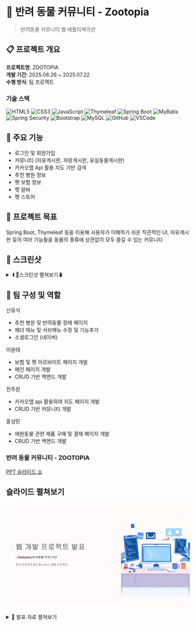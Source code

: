 # 🐾 반려 동물 커뮤니티 - Zootopia
> 반려동물 커뮤니티 웹 애플리케이션

## 📋 프로젝트 개요

**프로젝트명**: ZOOTOPIA  
**개발 기간**: 2025.06.26 ~ 2025.07.22  
**수행 방식**: 팀 프로젝트  

### 기술 스택
![HTML5](https://img.shields.io/badge/HTML5-E34F26?style=for-the-badge&logo=html5&logoColor=white)
![CSS3](https://img.shields.io/badge/CSS3-1572B6?style=for-the-badge&logo=css3&logoColor=white)
![JavaScript](https://img.shields.io/badge/JavaScript-F7DF1E?style=for-the-badge&logo=javascript&logoColor=black)
![Thymeleaf](https://img.shields.io/badge/Thymeleaf-005F0F?style=for-the-badge&logo=thymeleaf&logoColor=white)
![Spring Boot](https://img.shields.io/badge/Spring_Boot-F2F4F9?style=for-the-badge&logo=spring-boot)
![MyBatis](https://img.shields.io/badge/MyBatis-000000?style=for-the-badge&logo=mybatis&logoColor=white)
![Spring Security](https://img.shields.io/badge/Spring%20Security-6DB33F?style=for-the-badge&logo=springsecurity&logoColor=white)
![Bootstrap](https://img.shields.io/badge/Bootstrap-7952B3?style=for-the-badge&logo=bootstrap&logoColor=white)
![MySQL](https://img.shields.io/badge/MySQL-4479A1?style=for-the-badge&logo=mysql&logoColor=white)
![GitHub](https://img.shields.io/badge/GitHub-181717?style=for-the-badge&logo=github&logoColor=white)
![VSCode](https://img.shields.io/badge/VSCode-007ACC?style=for-the-badge&logo=visual-studio-code&logoColor=white)

## 🎯 주요 기능
 - 로그인 및 회원가입
 - 커뮤니티 (자유게시판, 자랑게시판, 유실동물게시판)
 - 카카오맵 Api 활용 지도 기반 검색
 - 추천 병원 정보
 - 펫 보험 정보
 - 펫 알바
 - 펫 스토어

## 📁 프로젝트 목표

Spring Boot, Thymeleaf 등을 이용해 사용자가 이해하기 쉬운 직관적인 UI, 자유게시판 등의 여러 기능들을 동물의 종류에 상관없이 모두 즐길 수 있는 커뮤니티


## 📸 스크린샷
<details>
  <summary>⬇📑스크린샷 펼쳐보기⬇</summary>
 
| **메인 페이지** |
|------------|
| <img width="1900" height="948" alt="Image" src="https://github.com/user-attachments/assets/fea9c60c-26a5-483d-a4ff-97a2a6da7dd6" /> |

| **회원가입** |
|------------|
| <img width="1896" height="931" alt="Image" src="https://github.com/user-attachments/assets/9d52955e-ded3-4470-b077-5279aecfba5e" /> |

| **로그인** |
|------------|
| <img width="1898" height="949" alt="Image" src="https://github.com/user-attachments/assets/1228241e-47c3-431e-b3f4-029146f3e130" /> |

| **스토어** |
|------------|
| <img width="1897" height="947" alt="Image" src="https://github.com/user-attachments/assets/95221c05-55ba-4ea5-bcb1-a77ef4a61631" /> |

| **내 주변 찾기** |
|------------|
| <img width="1893" height="948" alt="Image" src="https://github.com/user-attachments/assets/1294b359-b89c-47cd-ac34-f26d78f83a73" /> |

| **펫 알바** |
|------------|
| <img width="764" height="837" alt="Image" src="https://github.com/user-attachments/assets/a06c3e76-be34-4b01-aed8-e3fbea502af8" /> |

| **펫 보험** |
|------------|
| <img width="1897" height="947" alt="Image" src="https://github.com/user-attachments/assets/da8708b0-5b13-4327-88b6-daa3b763505f" /> |

| **추천 병원** |
|------------|
| <img width="1901" height="951" alt="Image" src="https://github.com/user-attachments/assets/6362ae4a-3cdf-4fc1-a957-4f8d5e70fc7d" /> |

| **반려동물 장례정보** |
|------------|
| <img width="1901" height="946" alt="Image" src="https://github.com/user-attachments/assets/598447b5-754b-41f7-9c86-21fa0718e19e" /> |

| **게시판** |
|------------|
| <img width="1899" height="947" alt="Image" src="https://github.com/user-attachments/assets/61025e47-4b82-45e0-8025-28c19fcc7b4a" /> |

<p align="center"><a href="#-스크린샷">🔼 닫기 (맨 위로) - 위의 "📑 발표 자료 펼쳐보기" 버튼을 다시 누르면 닫힙니다 🔽</a></p>
</details>

   
## 👥 팀 구성 및 역할
신유식
- 추천 병원 및 반려동물 장례 페이지
- 헤더 메뉴 및 서브메뉴 수정 및 기능추가
- 소셜로그인 (네이버)

이윤태
- 보험 및 펫 아르바이트 페이지 개발
- 메인 페이지 개발
- CRUD 기반 백엔드 개발

전주원
- 카카오맵 api 활용하여 지도 페이지 개발
- CRUD 기반 커뮤니티 개발

홍성민
- 애완동물 관련 제품 구매 및 결제 페이지 개발
- CRUD  기반 백엔드 개발

### 반려 동물 커뮤니티 - ZOOTOPIA
[PPT 슬라이드 쇼](https://yoosik-shin.github.io/AI3_TEAM_ZOOTOPIA/)

## 슬라이드 펼쳐보기
![슬라이드 미리보기](./slides/0.png)
<details>
  <summary>📑 발표 자료 펼쳐보기</summary>
  <img src="./slides/1.png" width="900" />
  <img src="./slides/2.png" width="900" />
  <img src="./slides/3.png" width="900" />
  <img src="./slides/4.png" width="900" />
  <img src="./slides/5.png" width="900" />
  <img src="./slides/6.png" width="900" />
  <img src="./slides/7.png" width="900" />
  <img src="./slides/8.png" width="900" />
  <img src="./slides/9.png" width="900" />
  <img src="./slides/10.png" width="900" />
  <img src="./slides/11.png" width="900" />
  <img src="./slides/12.png" width="900" />
  <img src="./slides/13.png" width="900" />
  <img src="./slides/14.png" width="900" />
  <img src="./slides/15.png" width="900" />
  <img src="./slides/16.png" width="900" />
  <img src="./slides/17.png" width="900" />
  <img src="./slides/18.png" width="900" />
  <img src="./slides/19.png" width="900" />
</details>
